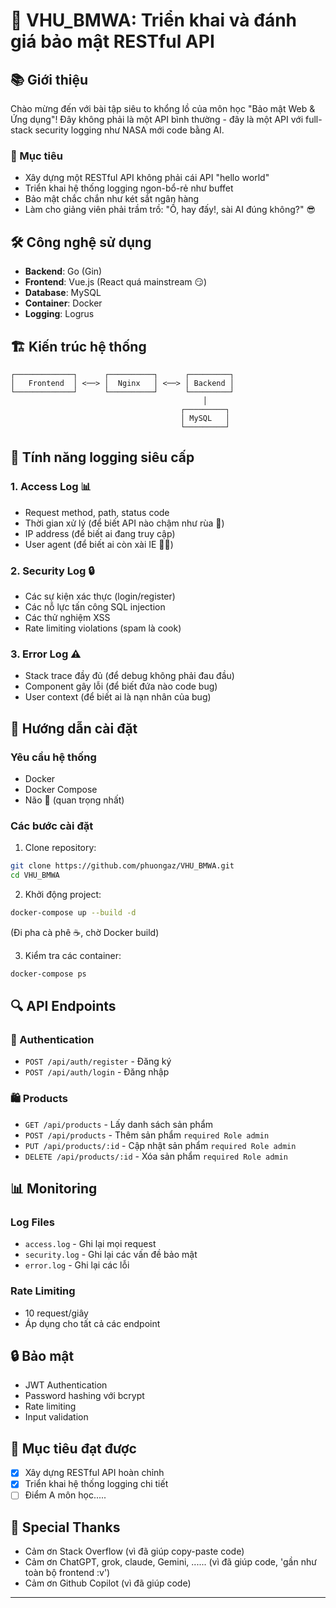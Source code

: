 # 🚀 VHU_BMWA: Triển khai và đánh giá bảo mật RESTful API

## 📚 Giới thiệu
Chào mừng đến với bài tập siêu to khổng lồ của môn học "Bảo mật Web & Ứng dụng"! 
Đây không phải là một API bình thường - đây là một API với full-stack security logging như NASA mới code bằng AI.

### 🎯 Mục tiêu
- Xây dựng một RESTful API không phải cái API "hello world"
- Triển khai hệ thống logging ngon-bổ-rẻ như buffet
- Bảo mật chắc chắn như két sắt ngân hàng
- Làm cho giảng viên phải trầm trồ: "Ồ, hay đấy!, sài AI đúng không?" 😎

## 🛠 Công nghệ sử dụng
- **Backend**: Go (Gin)
- **Frontend**: Vue.js (React quá mainstream 😏)
- **Database**: MySQL
- **Container**: Docker
- **Logging**: Logrus

## 🏗 Kiến trúc hệ thống
```
┌─────────────┐      ┌──────────┐      ┌─────────┐
│   Frontend  │ <──> │  Nginx   │ <──> │ Backend │
└─────────────┘      └──────────┘      └─────────┘
                                           │
                                      ┌─────────┐
                                      │ MySQL   │
                                      └─────────┘
```

## 📝 Tính năng logging siêu cấp
### 1. Access Log 📊
- Request method, path, status code
- Thời gian xử lý (để biết API nào chậm như rùa 🐢)
- IP address (để biết ai đang truy cập)
- User agent (để biết ai còn xài IE 🤦‍♂️)

### 2. Security Log 🔒
- Các sự kiện xác thực (login/register)
- Các nỗ lực tấn công SQL injection
- Các thử nghiệm XSS
- Rate limiting violations (spam là cook)

### 3. Error Log ⚠️
- Stack trace đầy đủ (để debug không phải đau đầu)
- Component gây lỗi (để biết đứa nào code bug)
- User context (để biết ai là nạn nhân của bug)

## 🚀 Hướng dẫn cài đặt

### Yêu cầu hệ thống
- Docker
- Docker Compose
- Não 🧠 (quan trọng nhất)

### Các bước cài đặt
1. Clone repository:
```bash
git clone https://github.com/phuongaz/VHU_BMWA.git
cd VHU_BMWA
```

2. Khởi động project:
```bash
docker-compose up --build -d
```
(Đi pha cà phê ☕, chờ Docker build)

3. Kiểm tra các container:
```bash
docker-compose ps
```

## 🔍 API Endpoints

### 👤 Authentication
- `POST /api/auth/register` - Đăng ký
- `POST /api/auth/login` - Đăng nhập

### 🛍 Products
- `GET /api/products` - Lấy danh sách sản phẩm
- `POST /api/products` - Thêm sản phẩm `required Role admin`
- `PUT /api/products/:id` - Cập nhật sản phẩm `required Role admin`
- `DELETE /api/products/:id` - Xóa sản phẩm `required Role admin`

## 📊 Monitoring

### Log Files
- `access.log` - Ghi lại mọi request 
- `security.log` - Ghi lại các vấn đề bảo mật
- `error.log` - Ghi lại các lỗi

### Rate Limiting
- 10 request/giây
- Áp dụng cho tất cả các endpoint

## 🔒 Bảo mật
- JWT Authentication 
- Password hashing với bcrypt
- Rate limiting
- Input validation 

## 🎯 Mục tiêu đạt được
- [x] Xây dựng RESTful API hoàn chỉnh
- [x] Triển khai hệ thống logging chi tiết
- [ ] Điểm A môn học.....

## 🙏 Special Thanks
- Cảm ơn Stack Overflow (vì đã giúp copy-paste code)
- Cảm ơn ChatGPT, grok, claude, Gemini, ...... (vì đã giúp code, 'gần như toàn bộ frontend :v')
- Cảm ơn Github Copilot (vì đã giúp code)
---